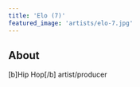 ```yaml
---
title: 'Elo (7)'
featured_image: 'artists/elo-7.jpg'
---
```


## About

[b]Hip Hop[/b] artist/producer
